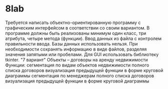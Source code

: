 # 8lab
Требуется написать объектно-ориентированную программу с графическим интерфейсом в соответствии со своим вариантом. 
В программе должны быть реализованы минимум один класс, три атрибута, четыре метода (функции). 
Ввод данных из файла с контролем правильности ввода. 
Базы данных использовать нельзя. При необходимости сохранять информацию в виде файлов, разделяя значения запятыми или пробелами. 
Для GUI использовать библиотеку tkinter.
"7 вариант"
Объекты – договоры на аренду недвижимости
Функции:	сегментация по видам объектов недвижимости полного списка договоров 
визуализация предыдущей функции в форме круговой диаграммы
сегментация по менеджерам полного списка договоров 
визуализация предыдущей функции в форме круговой диаграммы
